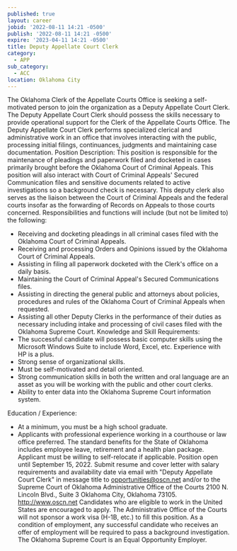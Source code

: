 ```yaml
---
published: true
layout: career
jobid: '2022-08-11 14:21 -0500'
publish: '2022-08-11 14:21 -0500'
expire: '2023-04-11 14:21 -0500'
title: Deputy Appellate Court Clerk
category:
  - APP
sub_category:
  - ACC
location: Oklahoma City
---
```

The Oklahoma Clerk of the Appellate Courts Office is seeking a self-motivated person to join the organization as a Deputy Appellate Court Clerk. The Deputy Appellate Court Clerk should possess the skills necessary to provide operational support for the Clerk of the Appellate Courts Office. The Deputy Appellate Court Clerk performs specialized clerical and administrative work in an office that involves interacting with the public, processing initial filings, continuances, judgments and maintaining case documentation.
Position Description: This position is responsible for the maintenance of pleadings and paperwork filed and docketed in cases primarily brought before the Oklahoma Court of Criminal Appeals. This position will also interact with Court of Criminal Appeals' Secured Communication files and sensitive documents related to active investigations so a background check is necessary. This deputy clerk also serves as the liaison between the Court of Criminal Appeals and the federal courts insofar as the forwarding of Records on Appeals to those courts concerned.
Responsibilities and functions will include (but not be limited to) the following:
- Receiving and docketing pleadings in all criminal cases filed with the Oklahoma Court of Criminal Appeals.
- Receiving and processing Orders and Opinions issued by the Oklahoma Court of Criminal Appeals.
- Assisting in filing all paperwork docketed with the Clerk's office on a daily basis.
- Maintaining the Court of Criminal Appeal's Secured Communications files.
- Assisting in directing the general public and attorneys about policies, procedures and rules of the Oklahoma Court of Criminal Appeals when requested.
- Assisting all other Deputy Clerks in the performance of their duties as necessary including intake and processing of civil cases filed with the Oklahoma Supreme Court.
Knowledge and Skill Requirements:
- The successful candidate will possess basic computer skills using the Microsoft Windows Suite to include Word, Excel, etc. Experience with HP is a plus.
- Strong sense of organizational skills.
- Must be self-motivated and detail oriented.
- Strong communication skills in both the written and oral language are an asset as you will be working with the public and other court clerks.
- Ability to enter data into the Oklahoma Supreme Court information system.

Education / Experience:
- At a minimum, you must be a high school graduate.
- Applicants with professional experience working in a courthouse or law office preferred.
The standard benefits for the State of Oklahoma includes employee leave, retirement and a health plan package. Applicant must be willing to self-relocate if applicable. Position open until September 15, 2022. Submit resume and cover letter with salary requirements and availability date via email with "Deputy Appellate Court Clerk" in message title to opportunities@oscn.net and/or to the Supreme Court of Oklahoma Administrative Office of the Courts 2100 N. Lincoln Blvd., Suite 3 Oklahoma City, Oklahoma 73105. http://www.oscn.net
Candidates who are eligible to work in the United States are encouraged to apply. The Administrative Office of the Courts will not sponsor a work visa (H-1B, etc.) to fill this position.
As a condition of employment, any successful candidate who receives an offer of employment will be required to pass a background investigation.
The Oklahoma Supreme Court is an Equal Opportunity Employer.